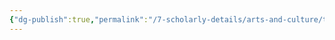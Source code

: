 ```yaml
---
{"dg-publish":true,"permalink":"/7-scholarly-details/arts-and-culture/titles/monarch/crown-candidate/","noteIcon":""}
---
```


